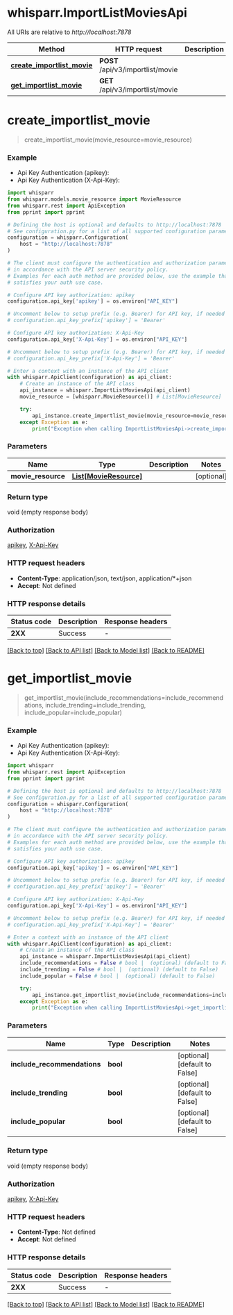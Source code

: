 # whisparr.ImportListMoviesApi

All URIs are relative to *http://localhost:7878*

Method | HTTP request | Description
------------- | ------------- | -------------
[**create_importlist_movie**](ImportListMoviesApi.md#create_importlist_movie) | **POST** /api/v3/importlist/movie | 
[**get_importlist_movie**](ImportListMoviesApi.md#get_importlist_movie) | **GET** /api/v3/importlist/movie | 


# **create_importlist_movie**
> create_importlist_movie(movie_resource=movie_resource)

### Example

* Api Key Authentication (apikey):
* Api Key Authentication (X-Api-Key):

```python
import whisparr
from whisparr.models.movie_resource import MovieResource
from whisparr.rest import ApiException
from pprint import pprint

# Defining the host is optional and defaults to http://localhost:7878
# See configuration.py for a list of all supported configuration parameters.
configuration = whisparr.Configuration(
    host = "http://localhost:7878"
)

# The client must configure the authentication and authorization parameters
# in accordance with the API server security policy.
# Examples for each auth method are provided below, use the example that
# satisfies your auth use case.

# Configure API key authorization: apikey
configuration.api_key['apikey'] = os.environ["API_KEY"]

# Uncomment below to setup prefix (e.g. Bearer) for API key, if needed
# configuration.api_key_prefix['apikey'] = 'Bearer'

# Configure API key authorization: X-Api-Key
configuration.api_key['X-Api-Key'] = os.environ["API_KEY"]

# Uncomment below to setup prefix (e.g. Bearer) for API key, if needed
# configuration.api_key_prefix['X-Api-Key'] = 'Bearer'

# Enter a context with an instance of the API client
with whisparr.ApiClient(configuration) as api_client:
    # Create an instance of the API class
    api_instance = whisparr.ImportListMoviesApi(api_client)
    movie_resource = [whisparr.MovieResource()] # List[MovieResource] |  (optional)

    try:
        api_instance.create_importlist_movie(movie_resource=movie_resource)
    except Exception as e:
        print("Exception when calling ImportListMoviesApi->create_importlist_movie: %s\n" % e)
```



### Parameters


Name | Type | Description  | Notes
------------- | ------------- | ------------- | -------------
 **movie_resource** | [**List[MovieResource]**](MovieResource.md)|  | [optional] 

### Return type

void (empty response body)

### Authorization

[apikey](../README.md#apikey), [X-Api-Key](../README.md#X-Api-Key)

### HTTP request headers

 - **Content-Type**: application/json, text/json, application/*+json
 - **Accept**: Not defined

### HTTP response details

| Status code | Description | Response headers |
|-------------|-------------|------------------|
**2XX** | Success |  -  |

[[Back to top]](#) [[Back to API list]](../README.md#documentation-for-api-endpoints) [[Back to Model list]](../README.md#documentation-for-models) [[Back to README]](../README.md)

# **get_importlist_movie**
> get_importlist_movie(include_recommendations=include_recommendations, include_trending=include_trending, include_popular=include_popular)

### Example

* Api Key Authentication (apikey):
* Api Key Authentication (X-Api-Key):

```python
import whisparr
from whisparr.rest import ApiException
from pprint import pprint

# Defining the host is optional and defaults to http://localhost:7878
# See configuration.py for a list of all supported configuration parameters.
configuration = whisparr.Configuration(
    host = "http://localhost:7878"
)

# The client must configure the authentication and authorization parameters
# in accordance with the API server security policy.
# Examples for each auth method are provided below, use the example that
# satisfies your auth use case.

# Configure API key authorization: apikey
configuration.api_key['apikey'] = os.environ["API_KEY"]

# Uncomment below to setup prefix (e.g. Bearer) for API key, if needed
# configuration.api_key_prefix['apikey'] = 'Bearer'

# Configure API key authorization: X-Api-Key
configuration.api_key['X-Api-Key'] = os.environ["API_KEY"]

# Uncomment below to setup prefix (e.g. Bearer) for API key, if needed
# configuration.api_key_prefix['X-Api-Key'] = 'Bearer'

# Enter a context with an instance of the API client
with whisparr.ApiClient(configuration) as api_client:
    # Create an instance of the API class
    api_instance = whisparr.ImportListMoviesApi(api_client)
    include_recommendations = False # bool |  (optional) (default to False)
    include_trending = False # bool |  (optional) (default to False)
    include_popular = False # bool |  (optional) (default to False)

    try:
        api_instance.get_importlist_movie(include_recommendations=include_recommendations, include_trending=include_trending, include_popular=include_popular)
    except Exception as e:
        print("Exception when calling ImportListMoviesApi->get_importlist_movie: %s\n" % e)
```



### Parameters


Name | Type | Description  | Notes
------------- | ------------- | ------------- | -------------
 **include_recommendations** | **bool**|  | [optional] [default to False]
 **include_trending** | **bool**|  | [optional] [default to False]
 **include_popular** | **bool**|  | [optional] [default to False]

### Return type

void (empty response body)

### Authorization

[apikey](../README.md#apikey), [X-Api-Key](../README.md#X-Api-Key)

### HTTP request headers

 - **Content-Type**: Not defined
 - **Accept**: Not defined

### HTTP response details

| Status code | Description | Response headers |
|-------------|-------------|------------------|
**2XX** | Success |  -  |

[[Back to top]](#) [[Back to API list]](../README.md#documentation-for-api-endpoints) [[Back to Model list]](../README.md#documentation-for-models) [[Back to README]](../README.md)

